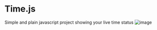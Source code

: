 # Time.js
Simple and plain javascript project showing your live time status
![image](https://user-images.githubusercontent.com/112738975/188252824-ee6d93a7-08f1-4f9f-b388-d4de6d807345.png)
